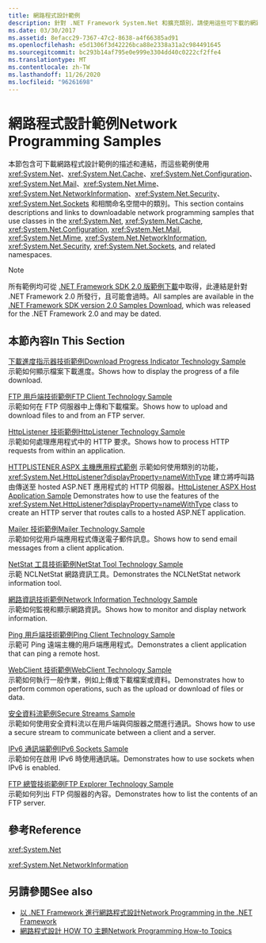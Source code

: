```yaml
---
title: 網路程式設計範例
description: 針對 .NET Framework System.Net 和擴充類別，請使用這些可下載的網路程式設計範例。
ms.date: 03/30/2017
ms.assetid: 8efacc29-7367-47c2-8638-a4f66385ad91
ms.openlocfilehash: e5d1306f3d42226bca88e2338a31a2c984491645
ms.sourcegitcommit: bc293b14af795e0e999e3304dd40c0222cf2ffe4
ms.translationtype: MT
ms.contentlocale: zh-TW
ms.lasthandoff: 11/26/2020
ms.locfileid: "96261698"
---
```

# <a name="network-programming-samples"></a><span data-ttu-id="ff01a-103">網路程式設計範例</span><span class="sxs-lookup"><span data-stu-id="ff01a-103">Network Programming Samples</span></span>

<span data-ttu-id="ff01a-104">本節包含可下載網路程式設計範例的描述和連結，而這些範例使用 <xref:System.Net>、<xref:System.Net.Cache>、<xref:System.Net.Configuration>、<xref:System.Net.Mail>、<xref:System.Net.Mime>、<xref:System.Net.NetworkInformation>、<xref:System.Net.Security>、<xref:System.Net.Sockets> 和相關命名空間中的類別。</span><span class="sxs-lookup"><span data-stu-id="ff01a-104">This section contains descriptions and links to downloadable network programming samples that use classes in the <xref:System.Net>, <xref:System.Net.Cache>, <xref:System.Net.Configuration>, <xref:System.Net.Mail>, <xref:System.Net.Mime>, <xref:System.Net.NetworkInformation>, <xref:System.Net.Security>, <xref:System.Net.Sockets>, and related namespaces.</span></span>
  
> [!NOTE]
> <span data-ttu-id="ff01a-105">所有範例均可從 [.NET Framework SDK 2.0 版範例下載](https://www.microsoft.com/download/confirmation.aspx?id=22181)中取得，此連結是針對 .NET Framework 2.0 所發行，且可能會過時。</span><span class="sxs-lookup"><span data-stu-id="ff01a-105">All samples are available in the [.NET Framework SDK version 2.0 Samples Download](https://www.microsoft.com/download/confirmation.aspx?id=22181), which was released for the .NET Framework 2.0 and may be dated.</span></span>

## <a name="in-this-section"></a><span data-ttu-id="ff01a-106">本節內容</span><span class="sxs-lookup"><span data-stu-id="ff01a-106">In This Section</span></span>  

 <span data-ttu-id="ff01a-107">[下載進度指示器技術範例](/previous-versions/dotnet/netframework-3.0/t8w6294a(v=vs.85))</span><span class="sxs-lookup"><span data-stu-id="ff01a-107">[Download Progress Indicator Technology Sample](/previous-versions/dotnet/netframework-3.0/t8w6294a(v=vs.85))</span></span>  
 <span data-ttu-id="ff01a-108">示範如何顯示檔案下載進度。</span><span class="sxs-lookup"><span data-stu-id="ff01a-108">Shows how to display the progress of a file download.</span></span>  
  
 <span data-ttu-id="ff01a-109">[FTP 用戶端技術範例](/previous-versions/dotnet/netframework-3.0/b7810t5c(v=vs.85))</span><span class="sxs-lookup"><span data-stu-id="ff01a-109">[FTP Client Technology Sample](/previous-versions/dotnet/netframework-3.0/b7810t5c(v=vs.85))</span></span>  
 <span data-ttu-id="ff01a-110">示範如何在 FTP 伺服器中上傳和下載檔案。</span><span class="sxs-lookup"><span data-stu-id="ff01a-110">Shows how to upload and download files to and from an FTP server.</span></span>  
  
 <span data-ttu-id="ff01a-111">[HttpListener 技術範例](/previous-versions/dotnet/netframework-3.0/y7cbb2y2(v=vs.85))</span><span class="sxs-lookup"><span data-stu-id="ff01a-111">[HttpListener Technology Sample](/previous-versions/dotnet/netframework-3.0/y7cbb2y2(v=vs.85))</span></span>  
 <span data-ttu-id="ff01a-112">示範如何處理應用程式中的 HTTP 要求。</span><span class="sxs-lookup"><span data-stu-id="ff01a-112">Shows how to process HTTP requests from within an application.</span></span>  

 <span data-ttu-id="ff01a-113">[HTTPLISTENER ASPX 主機應用程式範例](/previous-versions/visualstudio/visual-studio-2008/dd767375(v=vs.90)) 示範如何使用類別的功能， <xref:System.Net.HttpListener?displayProperty=nameWithType> 建立將呼叫路由傳送至 hosted ASP.NET 應用程式的 HTTP 伺服器。</span><span class="sxs-lookup"><span data-stu-id="ff01a-113">[HttpListener ASPX Host Application Sample](/previous-versions/visualstudio/visual-studio-2008/dd767375(v=vs.90)) Demonstrates how to use the features of the <xref:System.Net.HttpListener?displayProperty=nameWithType> class to create an HTTP server that routes calls to a hosted ASP.NET application.</span></span>
  
 <span data-ttu-id="ff01a-114">[Mailer 技術範例](/previous-versions/dotnet/netframework-3.0/whw7xbk2(v=vs.85))</span><span class="sxs-lookup"><span data-stu-id="ff01a-114">[Mailer Technology Sample](/previous-versions/dotnet/netframework-3.0/whw7xbk2(v=vs.85))</span></span>  
 <span data-ttu-id="ff01a-115">示範如何從用戶端應用程式傳送電子郵件訊息。</span><span class="sxs-lookup"><span data-stu-id="ff01a-115">Shows how to send email messages from a client application.</span></span>  
  
 <span data-ttu-id="ff01a-116">[NetStat 工具技術範例](/previous-versions/dotnet/netframework-3.0/ks32hs88(v=vs.85))</span><span class="sxs-lookup"><span data-stu-id="ff01a-116">[NetStat Tool Technology Sample](/previous-versions/dotnet/netframework-3.0/ks32hs88(v=vs.85))</span></span>  
 <span data-ttu-id="ff01a-117">示範 NCLNetStat 網路資訊工具。</span><span class="sxs-lookup"><span data-stu-id="ff01a-117">Demonstrates the NCLNetStat network information tool.</span></span>  
  
 <span data-ttu-id="ff01a-118">[網路資訊技術範例](/previous-versions/dotnet/netframework-3.0/2xatedhd(v=vs.85))</span><span class="sxs-lookup"><span data-stu-id="ff01a-118">[Network Information Technology Sample](/previous-versions/dotnet/netframework-3.0/2xatedhd(v=vs.85))</span></span>  
 <span data-ttu-id="ff01a-119">示範如何監視和顯示網路資訊。</span><span class="sxs-lookup"><span data-stu-id="ff01a-119">Shows how to monitor and display network information.</span></span>  
  
 <span data-ttu-id="ff01a-120">[Ping 用戶端技術範例](/previous-versions/dotnet/netframework-3.0/5253acs7(v=vs.85))</span><span class="sxs-lookup"><span data-stu-id="ff01a-120">[Ping Client Technology Sample](/previous-versions/dotnet/netframework-3.0/5253acs7(v=vs.85))</span></span>  
 <span data-ttu-id="ff01a-121">示範可 Ping 遠端主機的用戶端應用程式。</span><span class="sxs-lookup"><span data-stu-id="ff01a-121">Demonstrates a client application that can ping a remote host.</span></span>  
  
 <span data-ttu-id="ff01a-122">[WebClient 技術範例](/previous-versions/dotnet/netframework-3.0/fxk992zc(v=vs.85))</span><span class="sxs-lookup"><span data-stu-id="ff01a-122">[WebClient Technology Sample](/previous-versions/dotnet/netframework-3.0/fxk992zc(v=vs.85))</span></span>  
 <span data-ttu-id="ff01a-123">示範如何執行一般作業，例如上傳或下載檔案或資料。</span><span class="sxs-lookup"><span data-stu-id="ff01a-123">Demonstrates how to perform common operations, such as the upload or download of files or data.</span></span>  
  
 <span data-ttu-id="ff01a-124">[安全資料流範例](/previous-versions/dotnet/netframework-3.0/ms180980(v=vs.85))</span><span class="sxs-lookup"><span data-stu-id="ff01a-124">[Secure Streams Sample](/previous-versions/dotnet/netframework-3.0/ms180980(v=vs.85))</span></span>  
 <span data-ttu-id="ff01a-125">示範如何使用安全資料流以在用戶端與伺服器之間進行通訊。</span><span class="sxs-lookup"><span data-stu-id="ff01a-125">Shows how to use a secure stream to communicate between a client and a server.</span></span>  
  
 <span data-ttu-id="ff01a-126">[IPv6 通訊端範例](/previous-versions/dotnet/netframework-3.0/ms180981(v=vs.85))</span><span class="sxs-lookup"><span data-stu-id="ff01a-126">[IPv6 Sockets Sample](/previous-versions/dotnet/netframework-3.0/ms180981(v=vs.85))</span></span>  
 <span data-ttu-id="ff01a-127">示範如何在啟用 IPv6 時使用通訊端。</span><span class="sxs-lookup"><span data-stu-id="ff01a-127">Demonstrates how to use sockets when IPv6 is enabled.</span></span>  
  
 <span data-ttu-id="ff01a-128">[FTP 總管技術範例](/previous-versions/dotnet/netframework-3.0/ms233623(v=vs.85))</span><span class="sxs-lookup"><span data-stu-id="ff01a-128">[FTP Explorer Technology Sample](/previous-versions/dotnet/netframework-3.0/ms233623(v=vs.85))</span></span>  
 <span data-ttu-id="ff01a-129">示範如何列出 FTP 伺服器的內容。</span><span class="sxs-lookup"><span data-stu-id="ff01a-129">Demonstrates how to list the contents of an FTP server.</span></span>  

## <a name="reference"></a><span data-ttu-id="ff01a-130">參考</span><span class="sxs-lookup"><span data-stu-id="ff01a-130">Reference</span></span>  

 <xref:System.Net>  
  
 <xref:System.Net.NetworkInformation>  
  
## <a name="see-also"></a><span data-ttu-id="ff01a-131">另請參閱</span><span class="sxs-lookup"><span data-stu-id="ff01a-131">See also</span></span>

- [<span data-ttu-id="ff01a-132">以 .NET Framework 進行網路程式設計</span><span class="sxs-lookup"><span data-stu-id="ff01a-132">Network Programming in the .NET Framework</span></span>](index.md)
- [<span data-ttu-id="ff01a-133">網路程式設計 HOW TO 主題</span><span class="sxs-lookup"><span data-stu-id="ff01a-133">Network Programming How-to Topics</span></span>](network-programming-how-to-topics.md)
